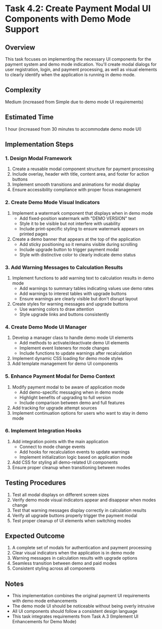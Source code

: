 # Task 4.2: Create Payment Modal UI Components with Demo Mode Support

## Overview
This task focuses on implementing the necessary UI components for the payment system and demo mode indication. You'll create modal dialogs for user registration, login, and payment processing, as well as visual elements to clearly identify when the application is running in demo mode.

## Complexity
Medium (increased from Simple due to demo mode UI requirements)

## Estimated Time
1 hour (increased from 30 minutes to accommodate demo mode UI)

## Implementation Steps

### 1. Design Modal Framework
1. Create a reusable modal component structure for payment processing
2. Include overlay, header with title, content area, and footer for action buttons
3. Implement smooth transitions and animations for modal display
4. Ensure accessibility compliance with proper focus management

### 2. Create Demo Mode Visual Indicators
1. Implement a watermark component that displays when in demo mode
   - Add fixed-position watermark with "DEMO VERSION" text
   - Style it to be visible but not interfere with usability
   - Include print-specific styling to ensure watermark appears on printed pages
2. Create a demo banner that appears at the top of the application
   - Add sticky positioning so it remains visible during scrolling
   - Include upgrade button to trigger payment modal
   - Style with distinctive color to clearly indicate demo status

### 3. Add Warning Messages to Calculation Results
1. Implement functions to add warning text to calculation results in demo mode
   - Add warnings to summary tables indicating values use demo rates
   - Add warnings to interest tables with upgrade buttons
   - Ensure warnings are clearly visible but don't disrupt layout
2. Create styles for warning messages and upgrade buttons
   - Use warning colors to draw attention
   - Style upgrade links and buttons consistently

### 4. Create Demo Mode UI Manager
1. Develop a manager class to handle demo mode UI elements
   - Add methods to activate/deactivate demo UI elements
   - Implement event listeners for mode changes
   - Include functions to update warnings after recalculation
2. Implement dynamic CSS loading for demo mode styles
3. Add template management for demo UI components

### 5. Enhance Payment Modal for Demo Context
1. Modify payment modal to be aware of application mode
   - Add demo-specific messaging when in demo mode
   - Highlight benefits of upgrading to full version
   - Include comparison between demo and full features
2. Add tracking for upgrade attempt sources
3. Implement continuation options for users who want to stay in demo mode

### 6. Implement Integration Hooks
1. Add integration points with the main application
   - Connect to mode change events
   - Add hooks for recalculation events to update warnings
   - Implement initialization logic based on application mode
2. Add CSS for styling all demo-related UI components
3. Ensure proper cleanup when transitioning between modes

## Testing Procedures
1. Test all modal displays on different screen sizes
2. Verify demo mode visual indicators appear and disappear when modes change
3. Test that warning messages display correctly in calculation results
4. Verify all upgrade buttons properly trigger the payment modal
5. Test proper cleanup of UI elements when switching modes

## Expected Outcome
1. A complete set of modals for authentication and payment processing
2. Clear visual indicators when the application is in demo mode
3. Warning messages in calculation results with upgrade options
4. Seamless transition between demo and paid modes
5. Consistent styling across all components

## Notes
- This implementation combines the original payment UI requirements with demo mode enhancements
- The demo mode UI should be noticeable without being overly intrusive
- All UI components should follow a consistent design language
- This task integrates requirements from Task A.3 (Implement UI Enhancements for Demo Mode)
